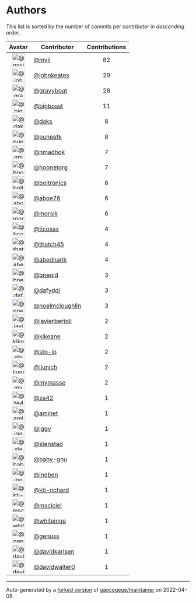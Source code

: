# Authors

This list is sorted by the number of commits per contributor in _descending_ order.

Avatar|Contributor|Contributions
:-:|---|:-:
<img class='float-left rounded-1' src='https://avatars.githubusercontent.com/u/10231489?v=4' width='36' height='36' alt='@myii'>|[@myii](https://github.com/myii)|82
<img class='float-left rounded-1' src='https://avatars.githubusercontent.com/u/5306980?v=4' width='36' height='36' alt='@johnkeates'>|[@johnkeates](https://github.com/johnkeates)|29
<img class='float-left rounded-1' src='https://avatars.githubusercontent.com/u/1396878?v=4' width='36' height='36' alt='@gravyboat'>|[@gravyboat](https://github.com/gravyboat)|28
<img class='float-left rounded-1' src='https://avatars.githubusercontent.com/u/1142066?v=4' width='36' height='36' alt='@bigbosst'>|[@bigbosst](https://github.com/bigbosst)|11
<img class='float-left rounded-1' src='https://avatars.githubusercontent.com/u/52996?v=4' width='36' height='36' alt='@daks'>|[@daks](https://github.com/daks)|8
<img class='float-left rounded-1' src='https://avatars.githubusercontent.com/u/528061?v=4' width='36' height='36' alt='@puneetk'>|[@puneetk](https://github.com/puneetk)|8
<img class='float-left rounded-1' src='https://avatars.githubusercontent.com/u/3374962?v=4' width='36' height='36' alt='@nmadhok'>|[@nmadhok](https://github.com/nmadhok)|7
<img class='float-left rounded-1' src='https://avatars.githubusercontent.com/u/12465797?v=4' width='36' height='36' alt='@hoonetorg'>|[@hoonetorg](https://github.com/hoonetorg)|7
<img class='float-left rounded-1' src='https://avatars.githubusercontent.com/u/250531?v=4' width='36' height='36' alt='@boltronics'>|[@boltronics](https://github.com/boltronics)|6
<img class='float-left rounded-1' src='https://avatars.githubusercontent.com/u/1800660?v=4' width='36' height='36' alt='@aboe76'>|[@aboe76](https://github.com/aboe76)|6
<img class='float-left rounded-1' src='https://avatars.githubusercontent.com/u/783794?v=4' width='36' height='36' alt='@morsik'>|[@morsik](https://github.com/morsik)|6
<img class='float-left rounded-1' src='https://avatars.githubusercontent.com/u/1174343?v=4' width='36' height='36' alt='@ticosax'>|[@ticosax](https://github.com/ticosax)|4
<img class='float-left rounded-1' src='https://avatars.githubusercontent.com/u/507599?v=4' width='36' height='36' alt='@thatch45'>|[@thatch45](https://github.com/thatch45)|4
<img class='float-left rounded-1' src='https://avatars.githubusercontent.com/u/228723?v=4' width='36' height='36' alt='@abednarik'>|[@abednarik](https://github.com/abednarik)|4
<img class='float-left rounded-1' src='https://avatars.githubusercontent.com/u/16176621?v=4' width='36' height='36' alt='@bneqld'>|[@bneqld](https://github.com/bneqld)|3
<img class='float-left rounded-1' src='https://avatars.githubusercontent.com/u/4195158?v=4' width='36' height='36' alt='@dafyddj'>|[@dafyddj](https://github.com/dafyddj)|3
<img class='float-left rounded-1' src='https://avatars.githubusercontent.com/u/13322818?v=4' width='36' height='36' alt='@noelmcloughlin'>|[@noelmcloughlin](https://github.com/noelmcloughlin)|3
<img class='float-left rounded-1' src='https://avatars.githubusercontent.com/u/242396?v=4' width='36' height='36' alt='@javierbertoli'>|[@javierbertoli](https://github.com/javierbertoli)|2
<img class='float-left rounded-1' src='https://avatars.githubusercontent.com/u/28721441?v=4' width='36' height='36' alt='@kjkeane'>|[@kjkeane](https://github.com/kjkeane)|2
<img class='float-left rounded-1' src='https://avatars.githubusercontent.com/u/3768412?v=4' width='36' height='36' alt='@stp-ip'>|[@stp-ip](https://github.com/stp-ip)|2
<img class='float-left rounded-1' src='https://avatars.githubusercontent.com/u/51242364?v=4' width='36' height='36' alt='@liunich'>|[@liunich](https://github.com/liunich)|2
<img class='float-left rounded-1' src='https://avatars.githubusercontent.com/u/13427079?v=4' width='36' height='36' alt='@mymasse'>|[@mymasse](https://github.com/mymasse)|2
<img class='float-left rounded-1' src='https://avatars.githubusercontent.com/u/2089076?v=4' width='36' height='36' alt='@ze42'>|[@ze42](https://github.com/ze42)|1
<img class='float-left rounded-1' src='https://avatars.githubusercontent.com/u/778628?v=4' width='36' height='36' alt='@aminet'>|[@aminet](https://github.com/aminet)|1
<img class='float-left rounded-1' src='https://avatars.githubusercontent.com/u/20441?v=4' width='36' height='36' alt='@iggy'>|[@iggy](https://github.com/iggy)|1
<img class='float-left rounded-1' src='https://avatars.githubusercontent.com/u/1848067?v=4' width='36' height='36' alt='@stenstad'>|[@stenstad](https://github.com/stenstad)|1
<img class='float-left rounded-1' src='https://avatars.githubusercontent.com/u/1233212?v=4' width='36' height='36' alt='@baby-gnu'>|[@baby-gnu](https://github.com/baby-gnu)|1
<img class='float-left rounded-1' src='https://avatars.githubusercontent.com/u/5255388?v=4' width='36' height='36' alt='@ingben'>|[@ingben](https://github.com/ingben)|1
<img class='float-left rounded-1' src='https://avatars.githubusercontent.com/u/5825186?v=4' width='36' height='36' alt='@kti-richard'>|[@kti-richard](https://github.com/kti-richard)|1
<img class='float-left rounded-1' src='https://avatars.githubusercontent.com/u/7060082?v=4' width='36' height='36' alt='@msciciel'>|[@msciciel](https://github.com/msciciel)|1
<img class='float-left rounded-1' src='https://avatars.githubusercontent.com/u/91293?v=4' width='36' height='36' alt='@whiteinge'>|[@whiteinge](https://github.com/whiteinge)|1
<img class='float-left rounded-1' src='https://avatars.githubusercontent.com/u/3119969?v=4' width='36' height='36' alt='@genuss'>|[@genuss](https://github.com/genuss)|1
<img class='float-left rounded-1' src='https://avatars.githubusercontent.com/u/18299?v=4' width='36' height='36' alt='@davidkarlsen'>|[@davidkarlsen](https://github.com/davidkarlsen)|1
<img class='float-left rounded-1' src='https://avatars.githubusercontent.com/u/192699?v=4' width='36' height='36' alt='@davidwalter0'>|[@davidwalter0](https://github.com/davidwalter0)|1

---

Auto-generated by a [forked version](https://github.com/myii/maintainer) of [gaocegege/maintainer](https://github.com/gaocegege/maintainer) on 2022-04-08.
